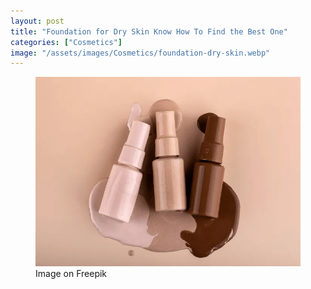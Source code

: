 ```yaml
---
layout: post
title: "Foundation for Dry Skin Know How To Find the Best One"
categories: ["Cosmetics"]
image: "/assets/images/Cosmetics/foundation-dry-skin.webp"
---
```


<figure>
  <img src="/assets/images/Cosmetics/foundation-dry-skin.webp" alt="Foundation for dry skin" />
  <figcaption>Image on Freepik</figcaption>
</figure>

